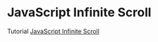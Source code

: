 # JavaScript Infinite Scroll

Tutorial [JavaScript Infinite Scroll](https://www.javascripttutorial.net/javascript-dom/javascript-infinite-scroll/)

